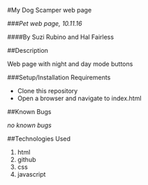 #My Dog Scamper web page

###_Pet web page, 10.11.16_

####By Suzi Rubino and Hal Fairless

##Description

Web page with night and day mode buttons

###Setup/Installation Requirements

* Clone this repository
* Open a browser and navigate to index.html

##Known Bugs

_no known bugs_

##Technologies Used

1. html
2. github
3. css
4. javascript
